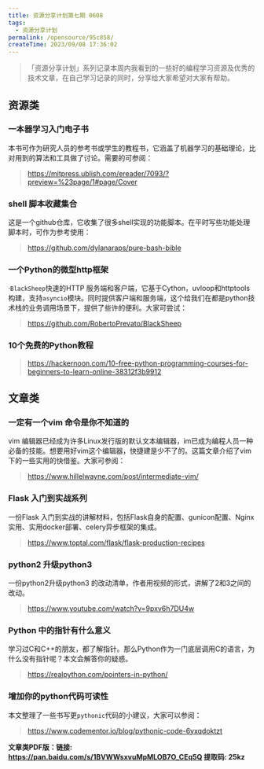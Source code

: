 ```yaml
---
title: 资源分享计划第七期 0608
tags:
  - 资源分享计划
permalink: /opensource/95c858/
createTime: 2023/09/08 17:36:02
---
```

>「资源分享计划」系列记录本周内我看到的一些好的编程学习资源及优秀的技术文章，在自己学习记录的同时，分享给大家希望对大家有帮助。

## 资源类

### 一本器学习入门电子书

本书可作为研究人员的参考书或学生的教程书，它涵盖了机器学习的基础理论，比对用到的算法和工具做了讨论。需要的可参阅：

> https://mitpress.ublish.com/ereader/7093/?preview=%23page/1#page/Cover

### shell 脚本收藏集合

这是一个github仓库，它收集了很多shell实现的功能脚本。在平时写些功能处理脚本时，可作为参考使用：

> https://github.com/dylanaraps/pure-bash-bible

### 一个Python的微型http框架

·`BlackSheep`快速的HTTP 服务端和客户端，它基于Cython，uvloop和httptools构建，支持`asyncio`模块。同时提供客户端和服务端，这个给我们在都是python技术栈的业务调用场景下，提供了些许的便利。大家可尝试：

>https://github.com/RobertoPrevato/BlackSheep

### 10个免费的Python教程

> https://hackernoon.com/10-free-python-programming-courses-for-beginners-to-learn-online-38312f3b9912


## 文章类

### 一定有一个vim 命令是你不知道的

vim 编辑器已经成为许多Linux发行版的默认文本编辑器，im已成为编程人员一种必备的技能。想要用好vim这个编辑器，快捷建是少不了的。这篇文章介绍了vim下的一些实用的快借鉴。大家可参阅：

> https://www.hillelwayne.com/post/intermediate-vim/

### Flask 入门到实战系列

一份Flask 入门到实战的讲解材料，包括Flask自身的配置、gunicon配置、Nginx实用、实用docker部署、celery异步框架的集成。

> https://www.toptal.com/flask/flask-production-recipes

### python2 升级python3 

一份python2升级python3 的改动清单，作者用视频的形式，讲解了2和3之间的改动。

> https://www.youtube.com/watch?v=9pxv6h7DU4w

### Python 中的指针有什么意义

学习过C和C++的朋友，都了解指针。那么Python作为一门底层调用C的语言，为什么没有指针呢？本文会解答你的疑惑。

> https://realpython.com/pointers-in-python/

### 增加你的python代码可读性

本文整理了一些书写更`pythonic`代码的小建议，大家可以参阅：

> https://www.codementor.io/blog/pythonic-code-6yxqdoktzt

**文章类PDF版：链接: https://pan.baidu.com/s/1BVWWsxvuMpMLOB7O_CEq5Q 提取码: 25kz**

